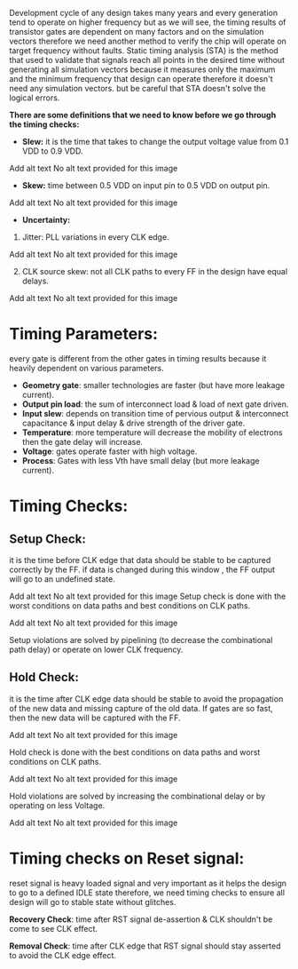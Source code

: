 
Development cycle of any design takes many years and every generation tend to operate on higher frequency but as we will see, the timing results of transistor gates are dependent on many factors and on the simulation vectors therefore we need another method to verify the chip will operate on target frequency without faults. Static timing analysis (STA) is the method that used to validate that signals reach all points in the desired time without generating all simulation vectors because it measures only the maximum and the minimum frequency that design can operate therefore it doesn't need any simulation vectors. but be careful that STA doesn't solve the logical errors.

**There are some definitions that we need to know before we go through the timing checks:**

- **Slew:** it is the time that takes to change the output voltage value from 0.1 VDD to 0.9 VDD.


Add alt text
No alt text provided for this image


- **Skew:** time between 0.5 VDD on input pin to 0.5 VDD on output pin. 


Add alt text
No alt text provided for this image


- **Uncertainty:**

1. Jitter: PLL variations in every CLK edge.

Add alt text
No alt text provided for this image


2. CLK source skew: not all CLK paths to every FF in the design have equal delays.

Add alt text
No alt text provided for this image
# Timing Parameters:
every gate is different from the other gates in timing results because it heavily dependent on various parameters. 

- **Geometry gate**: smaller technologies are faster (but have more leakage current).
- **Output pin load**: the sum of interconnect load & load of next gate driven.
- **Input slew**: depends on transition time of pervious output & interconnect capacitance & input delay & drive strength of the driver gate. 
- **Temperature**: more temperature will decrease the mobility of electrons then the gate delay will increase.
- **Voltage**: gates operate faster with high voltage. 
- **Process**: Gates with less Vth have small delay (but more leakage current).

# Timing Checks:
## Setup Check: 
it is the time before CLK edge that data should be stable to be captured correctly by the FF. if data is changed during this window , the FF output will go to an undefined state.


Add alt text
No alt text provided for this image
Setup check is done with the worst conditions on data paths and best conditions on CLK paths.


Add alt text
No alt text provided for this image


Setup violations are solved by pipelining (to decrease the combinational path delay) or operate on lower CLK frequency.

## Hold Check: 
it is the time after CLK edge data should be stable to avoid the propagation of the new data and missing capture of the old data. If gates are so fast, then the new data will be captured with the FF. 

Add alt text
No alt text provided for this image


Hold check is done with the best conditions on data paths and worst conditions on CLK paths.


Add alt text
No alt text provided for this image


Hold violations are solved by increasing the combinational delay or by operating on less Voltage. 


Add alt text
No alt text provided for this image

# Timing checks on Reset signal:
reset signal is heavy loaded signal and very important as it helps the design to go to a defined IDLE state therefore, we need timing checks to ensure all design will go to stable state without glitches. 

**Recovery Check**: time after RST signal de-assertion & CLK shouldn't be come to see CLK effect.

**Removal Check**: time after CLK edge that RST signal should stay asserted to avoid the CLK edge effect.

